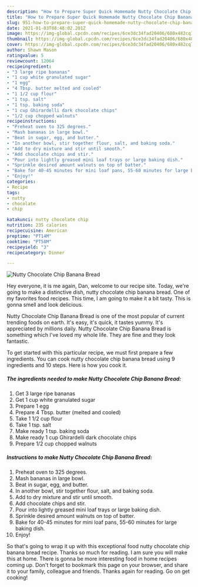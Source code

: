 ```yaml
---
description: "How to Prepare Super Quick Homemade Nutty Chocolate Chip Banana Bread"
title: "How to Prepare Super Quick Homemade Nutty Chocolate Chip Banana Bread"
slug: 951-how-to-prepare-super-quick-homemade-nutty-chocolate-chip-banana-bread
date: 2021-01-03T08:48:02.201Z
image: https://img-global.cpcdn.com/recipes/6ce3dc34fad20406/680x482cq70/nutty-chocolate-chip-banana-bread-recipe-main-photo.jpg
thumbnail: https://img-global.cpcdn.com/recipes/6ce3dc34fad20406/680x482cq70/nutty-chocolate-chip-banana-bread-recipe-main-photo.jpg
cover: https://img-global.cpcdn.com/recipes/6ce3dc34fad20406/680x482cq70/nutty-chocolate-chip-banana-bread-recipe-main-photo.jpg
author: Shawn Mason
ratingvalue: 5
reviewcount: 12064
recipeingredient:
- "3 large ripe bananas"
- "1 cup white granulated sugar"
- "1 egg"
- "4 Tbsp. butter melted and cooled"
- "1 1/2 cup flour"
- "1 tsp. salt"
- "1 tsp. baking soda"
- "1 cup Ghirardelli dark chocolate chips"
- "1/2 cup chopped walnuts"
recipeinstructions:
- "Preheat oven to 325 degrees."
- "Mash bananas in large bowl."
- "Beat in sugar, egg, and butter."
- "In another bowl, stir together flour, salt, and baking soda."
- "Add to dry mixture and stir until smooth."
- "Add chocolate chips and stir."
- "Pour into lightly greased mini loaf trays or large baking dish."
- "Sprinkle desired amount walnuts on top of batter."
- "Bake for 40-45 minutes for mini loaf pans, 55-60 minutes for large baking dish."
- "Enjoy!"
categories:
- Recipe
tags:
- nutty
- chocolate
- chip

katakunci: nutty chocolate chip 
nutrition: 235 calories
recipecuisine: American
preptime: "PT14M"
cooktime: "PT58M"
recipeyield: "3"
recipecategory: Dinner

---
```



![Nutty Chocolate Chip Banana Bread](https://img-global.cpcdn.com/recipes/6ce3dc34fad20406/680x482cq70/nutty-chocolate-chip-banana-bread-recipe-main-photo.jpg)

Hey everyone, it is me again, Dan, welcome to our recipe site. Today, we're going to make a distinctive dish, nutty chocolate chip banana bread. One of my favorites food recipes. This time, I am going to make it a bit tasty. This is gonna smell and look delicious.

Nutty Chocolate Chip Banana Bread is one of the most popular of current trending foods on earth. It's easy, it's quick, it tastes yummy. It's appreciated by millions daily. Nutty Chocolate Chip Banana Bread is something which I've loved my whole life. They are fine and they look fantastic.




To get started with this particular recipe, we must first prepare a few ingredients. You can cook nutty chocolate chip banana bread using 9 ingredients and 10 steps. Here is how you cook it.

<!--inarticleads1-->

##### The ingredients needed to make Nutty Chocolate Chip Banana Bread:

1. Get 3 large ripe bananas
1. Get 1 cup white granulated sugar
1. Prepare 1 egg
1. Prepare 4 Tbsp. butter (melted and cooled)
1. Take 1 1/2 cup flour
1. Take 1 tsp. salt
1. Make ready 1 tsp. baking soda
1. Make ready 1 cup Ghirardelli dark chocolate chips
1. Prepare 1/2 cup chopped walnuts




<!--inarticleads2-->

##### Instructions to make Nutty Chocolate Chip Banana Bread:

1. Preheat oven to 325 degrees.
1. Mash bananas in large bowl.
1. Beat in sugar, egg, and butter.
1. In another bowl, stir together flour, salt, and baking soda.
1. Add to dry mixture and stir until smooth.
1. Add chocolate chips and stir.
1. Pour into lightly greased mini loaf trays or large baking dish.
1. Sprinkle desired amount walnuts on top of batter.
1. Bake for 40-45 minutes for mini loaf pans, 55-60 minutes for large baking dish.
1. Enjoy!




So that's going to wrap it up with this exceptional food nutty chocolate chip banana bread recipe. Thanks so much for reading. I am sure you will make this at home. There is gonna be more interesting food in home recipes coming up. Don't forget to bookmark this page on your browser, and share it to your family, colleague and friends. Thanks again for reading. Go on get cooking!
